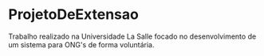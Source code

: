 # ProjetoDeExtensao
Trabalho realizado na Universidade La Salle focado no desenvolvimento de um sistema para ONG's de forma voluntária.

